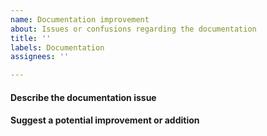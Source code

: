 ```yaml
---
name: Documentation improvement
about: Issues or confusions regarding the documentation
title: ''
labels: Documentation
assignees: ''

---
```


<!-- 
If this is your first Issue submitted to the BioPandas Issue Tracker, please review
the code of conduct, which is available at http://rasbt.github.io/biopandas/CODE_OF_CONDUCT/. 
-->


#### Describe the documentation issue

<!--
Tell us about the confusion introduced in the documentation.
-->

#### Suggest a potential improvement or addition

<!--
Tell us how we could improve the documentation in this regard.
-->